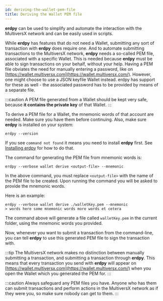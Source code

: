 ```yaml
---
id: deriving-the-wallet-pem-file
title: Deriving the Wallet PEM file
---
```


**erdpy** can be used to simplify and automate the interaction with the MultiversX network and can be easily used in scripts.

While **erdpy** has features that do not need a Wallet, submitting any sort of transaction with **erdpy** does require one. And to automate submitting transactions to the MultiversX network, **erdpy** needs a so-called PEM file, associated with a specific Wallet. This is needed because **erdpy** must be able to sign transactions on your behalf, without your help. Having a PEM file obviates the need for manually entering a password, like on [https://wallet.multiversx.com](https://wallet.multiversx.com/). However, one might choose to use a JSON keyfile Wallet instead. erdpy has support for these as well - the associated password has to be provided by means of a separate file.

:::caution
A PEM file generated from a Wallet should be kept very safe, because **it contains the private key** of that Wallet.
:::

To derive a PEM file for a Wallet, the mnemonic words of that account are needed. Make sure you have them before continuing. Also, make sure **erdpy** is installed on your system:

```
erdpy --version
```

If you see `command not found` it means you need to install **erdpy** first. See [Installing erdpy](/sdk-and-tools/erdpy/installing-erdpy) for how to do that.

The command for generating the PEM file from mnemonic words is:

```
erdpy --verbose wallet derive <output-file> --mnemonic
```

In the above command, you must replace `<output-file>` with the name of the PEM file to be created. Upon running the command you will be asked to provide the mnemonic words.

Here is an example:

```
erdpy --verbose wallet derive ./walletKey.pem --mnemonic
> words here some mnemonic words more words et cetera
```

The command above will generate a file called `walletKey.pem` in the current folder, using the mnemonic words you provided.

Now, whenever you want to submit a transaction from the command-line, you can tell **erdpy** to use this generated PEM file to sign the transaction with.

:::tip
The MultiversX network makes no distinction between manually submitting a transaction, and submitting a transaction through **erdpy**. This means that every transaction you send with **erdpy** will appear on [https://wallet.multiversx.com](https://wallet.multiversx.com/) when you open the Wallet which you generated the PEM for.
:::

:::caution
Always safeguard any PEM files you have. Anyone who has them can submit transactions and perform actions in the MultiversX network as if they were you, so make sure nobody can get to them.
:::
